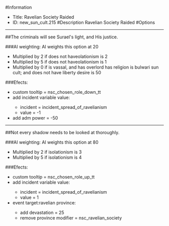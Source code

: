 #Information
 - Title: Ravelian Society Raided
 - ID: new_sun_cult.215
#Description
Ravelian Society Raided
#Options

___
##The criminals will see Surael's light, and His justice.

###AI weighting:
AI weights this option at 20
 - Multiplied by 2 if does not haveolationism is 2
 - Multiplied by 5 if does not haveolationism is 1
 - Multiplied by 0 if is vassal, and  has overlord has religion is bulwari sun cult; and does not have liberty desire is 50


###Efects:<ul><li>custom tooltip = nsc_chosen_role_down_tt</li><li>add incident variable value:</li><ul><li>incident = incident_spread_of_ravelianism</li><li>value = -1</li></ul><li>add adm power = -50</li></ul>

___
##Not every shadow needs to be looked at thoroughly.

###AI weighting:
AI weights this option at 80
 - Multiplied by 2 if isolationism is 3
 - Multiplied by 5 if isolationism is 4


###Efects:<ul><li>custom tooltip = nsc_chosen_role_up_tt</li><li>add incident variable value:</li><ul><li>incident = incident_spread_of_ravelianism</li><li>value = 1</li></ul><li>event target:ravelian province:</li><ul><li>add devastation = 25</li><li>remove province modifier = nsc_ravelian_society</li></ul></ul>
